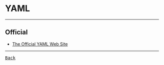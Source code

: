 # YAML

---

## Official

- [The Official YAML Web Site](https://yaml.org/)

---

[<kbd> Back </kbd>](./readme.md)
